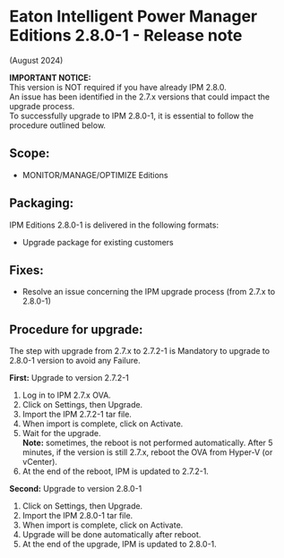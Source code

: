 # Eaton Intelligent Power Manager Editions 2.8.0-1 - Release note
(August 2024)

**IMPORTANT NOTICE:**  
This version is NOT required if you have already IPM 2.8.0.  
An issue has been identified in the 2.7.x versions that could impact the upgrade process.  
To successfully upgrade to IPM 2.8.0-1, it is essential to follow the procedure outlined below.

## Scope:
* MONITOR/MANAGE/OPTIMIZE Editions

## Packaging:
IPM Editions 2.8.0-1 is delivered in the following formats:  

- Upgrade package for existing customers

## Fixes:
- Resolve an issue concerning the IPM upgrade process (from 2.7.x to 2.8.0-1)

## Procedure for upgrade:
The step with upgrade from 2.7.x to 2.7.2-1 is Mandatory to upgrade to 2.8.0-1 version to avoid any Failure.

**First:** Upgrade to version 2.7.2-1  
1.	Log in to IPM 2.7.x OVA.  
2.	Click on Settings, then Upgrade.  
3.	Import the IPM 2.7.2-1 tar file.  
4.	When import is complete, click on Activate.  
5.	Wait for the upgrade.  
   **Note:** sometimes, the reboot is not performed automatically. After 5 minutes, if the version is still 2.7.x, reboot the OVA from Hyper-V (or vCenter).  
6.	At the end of the reboot, IPM is updated to 2.7.2-1.

**Second:** Upgrade to version 2.8.0-1  
1.	Click on Settings, then Upgrade.  
2.	Import the IPM 2.8.0-1 tar file.  
3.	When import is complete, click on Activate.  
4.	Upgrade will be done automatically after reboot.  
5.	At the end of the upgrade, IPM is updated to 2.8.0-1.

